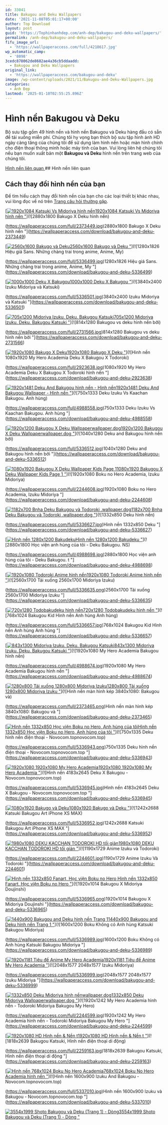 ```yaml
---
id: 33041
title: Bakugou and Deku Wallpapers
date: '2021-11-08T05:01:17+00:00'
author: Top Download
layout: post
guid: 'https://Tophinhanhdep.com/anh-dep/bakugou-and-deku-wallpapers/'
permalink: /anh-dep/bakugou-and-deku-wallpapers/
fifu_image_url:
  - 'https://wallpaperaccess.com/full/4218617.jpg'
wp_automatic_camp:
  - '8098'
3cedc878062de8682ae4a36cb5ddaadd:
  - Bakugou and Deku Wallpapers
original_link:
  - 'https://wallpaperaccess.com/bakugou-and-deku'
image: /wp-content/uploads/2021/11/Bakugou-and-Deku-Wallpapers.jpg
categories:
  - Ảnh Đẹp
lastmod: '2025-01-10T02:55:25.896Z'
---
```

# Hình nền Bakugou và Deku

Bộ sưu tập gồm 49 hình nền và hình nền Bakugou và Deku hàng đầu có sẵn để tải xuống miễn phí. Chúng tôi hy vọng bạn thích bộ sưu tập hình ảnh HD ngày càng tăng của chúng tôi để sử dụng làm hình nền hoặc màn hình chính cho điện thoại thông minh hoặc máy tính của bạn. Vui lòng liên hệ chúng tôi nếu bạn muốn xuất bản một **Bakugou và Deku** hình nền trên trang web của chúng tôi.

[Hình nền liên quan ](#related) ## Hình nền liên quan

## Cách thay đổi hình nền của bạn

Để tìm hiểu cách thay đổi hình nền của bạn cho các loại thiết bị khác nhau, vui lòng đọc về nó trên [Trang câu hỏi thường gặp](https://tophinhanhdep.com/faq/).

  
[[![1920x1084 Katsuki Vs Midoriya hình nền](https://wallpaperaccess.com/full/4218617.jpg)1920x1084 Katsuki Vs Midoriya hình nền "](https://wallpaperaccess.com/download/bakugou-and-deku-4218617)](![2880x1800 Bakugo X Deku hình nền)

(https://wallpaperaccess.com/full/2373449.jpg)2880x1800 Bakugo X Deku hình nền "](https://wallpaperaccess.com/download/bakugou-and-deku-2373449)

[[![2560x1600 Bakugo và Deku](https://wallpaperaccess.com/full/2461270.jpg)2560x1600 Bakugo và Deku "](https://wallpaperaccess.com/download/bakugou-and-deku-2461270)](![1280x1826 Hiệu giá Sans.  Những chàng trai trong anime, Anime, My)

(https://wallpaperaccess.com/full/5336499.jpg)1280x1826 Hiệu giá Sans. Những chàng trai trong anime, Anime, My "](https://wallpaperaccess.com/download/bakugou-and-deku-5336499)

[[![1000x1000 Deku X Bakugou](https://wallpaperaccess.com/full/2923695.jpg)1000x1000 Deku X Bakugou "](https://wallpaperaccess.com/download/bakugou-and-deku-2923695)](![3840x2400 Izuku Midoriya và Katsuki)

(https://wallpaperaccess.com/full/5336501.jpg)3840x2400 Izuku Midoriya và Katsuki "](https://wallpaperaccess.com/download/bakugou-and-deku-5336501)

[[![705x1200 Midoriya Izuku.  Deku.  Bakugou Katsuki](https://wallpaperaccess.com/full/5336506.jpg)705x1200 Midoriya Izuku. Deku. Bakugou Katsuki "](https://wallpaperaccess.com/download/bakugou-and-deku-5336506)](![814x1280 Bakugou vs deku hình nền bởi)

(https://wallpaperaccess.com/full/2731566.jpg)814x1280 Bakugou vs deku hình nền bởi "](https://wallpaperaccess.com/download/bakugou-and-deku-2731566)

[[![1920x1080 Bakugo X Deku](https://wallpaperaccess.com/full/4988595.jpg)1920x1080 Bakugo X Deku "](https://wallpaperaccess.com/download/bakugou-and-deku-4988595)](![Hình nền 1080x1920 My Hero Academia Deku X Bakugou X Todoroki)

(https://wallpaperaccess.com/full/2923638.jpg)1080x1920 My Hero Academia Deku X Bakugou X Todoroki hình nền "](https://wallpaperaccess.com/download/bakugou-and-deku-2923638)

[[![1920x1481 Deku And Bakugou hình nền - Hình nền](https://wallpaperaccess.com/full/2100769.png)1920x1481 Deku And Bakugou Wallpaper - Hình nền "](https://wallpaperaccess.com/download/bakugou-and-deku-2100769)](![750x1333 Deku Izuku Vs Kaachan Bakugou.  Anh hùng)

(https://wallpaperaccess.com/full/4988558.jpg)750x1333 Deku Izuku Vs Kaachan Bakugou. Anh hùng "](https://wallpaperaccess.com/download/bakugou-and-deku-4988558)

[[![1920x1200 Bakugou X Deku Wallpaperwallpaper.dog](https://wallpaperaccess.com/full/4985974.png)1920x1200 Bakugou X Deku Wallpaperwallpaper.dog "](https://wallpaperaccess.com/download/bakugou-and-deku-4985974)](![1040x1280 Deku and Bakugou hình nền bởi)

(https://wallpaperaccess.com/full/5336512.jpg)1040x1280 Deku and Bakugou hình nền bởi "](https://wallpaperaccess.com/download/bakugou-and-deku-5336512)

[[![1080x1920 Bakugou X Deku Wallpaper Kids Page 1](https://wallpaperaccess.com/full/5336514.png)1080x1920 Bakugou X Deku Wallpaper Kids Page 1 "](https://wallpaperaccess.com/download/bakugou-and-deku-5336514)](![1920x1080 Boku no Hero Academia, Izuku Midoriya)

(https://wallpaperaccess.com/full/2244608.jpg)1920x1080 Boku no Hero Academia, Izuku Midoriya "](https://wallpaperaccess.com/download/bakugou-and-deku-2244608)

[[![1182x700 Bnha Deku Bakugou và Todoroki .wallpaper.dog](https://wallpaperaccess.com/full/4988613.jpg)1182x700 Bnha Deku Bakugou và Todoroki .wallpaper.dog "](https://wallpaperaccess.com/download/bakugou-and-deku-4988613)](![1332x850 Deku hình nền)

(https://wallpaperaccess.com/full/5336627.jpg)Hình nền 1332x850 Deku "](https://wallpaperaccess.com/download/bakugou-and-deku-5336627)

[[![Hình nền 1280x1200 Bakudeku](https://wallpaperaccess.com/full/4981661.jpg)Hình nền 1280x1200 Bakudeku "](https://wallpaperaccess.com/download/bakugou-and-deku-4981661)](![2880x1800 Học viện anh hùng của tôi - Deku Bakugou.  NS)

(https://wallpaperaccess.com/full/4988698.jpg)2880x1800 Học viện anh hùng của tôi - Deku Bakugou. t "](https://wallpaperaccess.com/download/bakugou-and-deku-4988698)

[[![1920x1080 Todoroki Anime hình nền](https://wallpaperaccess.com/full/4172814.png)1920x1080 Todoroki Anime hình nền "](https://wallpaperaccess.com/download/bakugou-and-deku-4172814)](![2560x1700 Tải xuống 2560x1700 Midoriya Izuku)

(https://wallpaperaccess.com/full/5336635.png)2560x1700 Tải xuống 2560x1700 Midoriya Izuku "](https://wallpaperaccess.com/download/bakugou-and-deku-5336635)

[[![720x1280 Todobakudeku hình nền](https://wallpaperaccess.com/full/4112221.jpg)720x1280 Todobakudeku hình nền "](https://wallpaperaccess.com/download/bakugou-and-deku-4112221)](![768x1024 Bakugou Kid Hình nền Anh hùng Anh hùng)

(https://wallpaperaccess.com/full/5336657.jpg)768x1024 Bakugou Kid Hình nền Anh hùng Anh hùng "](https://wallpaperaccess.com/download/bakugou-and-deku-5336657)

[[![843x1300 Midoriya Izuku.  Deku.  Bakugou Katsuki](https://wallpaperaccess.com/full/5336924.png)843x1300 Midoriya Izuku. Deku. Bakugou Katsuki "](https://wallpaperaccess.com/download/bakugou-and-deku-5336924)](![1920x1080 My Hero Academia Bakugou hình nền)

(https://wallpaperaccess.com/full/4988674.jpg)1920x1080 My Hero Academia Bakugou hình nền "](https://wallpaperaccess.com/download/bakugou-and-deku-4988674)

[[![1280x800 Tải xuống 1280x800 Midoriya Izuku](https://wallpaperaccess.com/full/5336927.jpg)1280x800 Tải xuống 1280x800 Midoriya Izuku "](https://wallpaperaccess.com/download/bakugou-and-deku-5336927)](![Hình nền màn hình kép 3840x1080: Bakugou và)

(https://wallpaperaccess.com/full/2373465.png)Hình nền màn hình kép 3840x1080: Bakugou và "](https://wallpaperaccess.com/download/bakugou-and-deku-2373465)

[[![Hình nền 1332x850 Học viện Boku no Hero, Anh hùng của tôi](https://wallpaperaccess.com/full/5336938.jpg)Hình nền 1332x850 Học viện Boku no Hero, Anh hùng của tôi "](https://wallpaperaccess.com/download/bakugou-and-deku-5336938)](![750x1335 Deku hình nền điện thoại - Novocom.topnovocom.top)

(https://wallpaperaccess.com/full/5336943.png)750x1335 Deku hình nền điện thoại - Novocom.topnovocom.top "](https://wallpaperaccess.com/download/bakugou-and-deku-5336943)

[[![1920x1080 1920x1080 My Hero Academia](https://wallpaperaccess.com/full/2731641.jpg)1920x1080 1920x1080 My Hero Academia "](https://wallpaperaccess.com/download/bakugou-and-deku-2731641)](![Hình nền 4183x2645 Deku X Bakugou - Novocom.topnovocom.top)

(https://wallpaperaccess.com/full/5336945.jpg)Hình nền 4183x2645 Deku X Bakugou - Novocom.topnovocom.top "](https://wallpaperaccess.com/download/bakugou-and-deku-5336945)

[[![1080x1920 Bakugo và Deku](https://wallpaperaccess.com/full/2297010.jpg)1080x1920 Bakugo và Deku "](https://wallpaperaccess.com/download/bakugou-and-deku-2297010)](![1242x2688 Katsuki Bakugou Art iPhone XS MAX)

(https://wallpaperaccess.com/full/5336952.jpg)1242x2688 Katsuki Bakugou Art iPhone XS MAX "](https://wallpaperaccess.com/download/bakugou-and-deku-5336952)

[[![1980x1080 DEKU KACCHAN TODOROKI HD tối giản](https://wallpaperaccess.com/full/2100748.jpg)1980x1080 DEKU KACCHAN TODOROKI HD tối giản "](https://wallpaperaccess.com/download/bakugou-and-deku-2100748)](![1190x1729 Anime Izuku và Todoroki)

(https://wallpaperaccess.com/full/2244601.jpg)1190x1729 Anime Izuku Và Todoroki "](https://wallpaperaccess.com/download/bakugou-and-deku-2244601)

[[![Hình nền 1332x850 Fanart, Học viện Boku no Hero](https://wallpaperaccess.com/full/2373475.jpg) Hình nền 1332x850 Fanart, Học viện Boku no Hero "](https://wallpaperaccess.com/download/bakugou-and-deku-2373475)](![1920x1014 Bakugou X Midoriya Doujinshi)

(https://wallpaperaccess.com/full/5336965.png)1920x1014 Bakugou X Midoriya Doujinshi "](https://wallpaperaccess.com/download/bakugou-and-deku-5336965)

[[![1440x900 Bakugou and Deku hình nền Trang 1](https://wallpaperaccess.com/full/5336966.png)1440x900 Bakugou and Deku hình nền Trang 1 "](https://wallpaperaccess.com/download/bakugou-and-deku-5336966)](![1600x1200 Boku Không có Anh hùng Katsuki Bakugou Midoriya)

(https://wallpaperaccess.com/full/5336989.jpg)1600x1200 Boku Không có Anh hùng Katsuki Bakugou Midoriya "](https://wallpaperaccess.com/download/bakugou-and-deku-5336989)

[[![1920x1181 Tiêu đề Anime My Hero Academia](https://wallpaperaccess.com/full/5049074.png)1920x1181 Tiêu đề Anime My Hero Academia "](https://wallpaperaccess.com/download/bakugou-and-deku-5049074)](![2048x1577 2048x1577 Izuku Midoriya)

(https://wallpaperaccess.com/full/5336999.jpg)2048x1577 2048x1577 Izuku Midoriya "](https://wallpaperaccess.com/download/bakugou-and-deku-5336999)

[[![1332x850 Deku Midoriya hình nềnwallpaper.dog](https://wallpaperaccess.com/full/5337003.jpg)1332x850 Deku Midoriya Wallpaperwallpaper.dog "](https://wallpaperaccess.com/download/bakugou-and-deku-5337003)](![1920x1242 My Hero Academia hình nền - Todoroki Midoriya Bakugou My Hero)

(https://wallpaperaccess.com/full/2244599.jpg)1920x1242 My Hero Academia hình nền - Todoroki Midoriya Bakugou My Hero "](https://wallpaperaccess.com/download/bakugou-and-deku-2244599)

[[![1920x1080 HD Hình nền & Nền t](https://wallpaperaccess.com/full/5337006.png)1920x1080 HD Hình nền &amp; Nền t "](https://wallpaperaccess.com/download/bakugou-and-deku-5337006)](![1818x2639 Bakugou Katsuki, Hình nền điện thoại di động)

(https://wallpaperaccess.com/full/2259163.jpg)1818x2639 Bakugou Katsuki, Hình nền điện thoại di động "](https://wallpaperaccess.com/download/bakugou-and-deku-2259163)

[[![Hình nền 768x1024 Boku No Hero Academia](https://wallpaperaccess.com/full/5337009.jpg)768x1024 Boku No Hero Academia hình nền "](https://wallpaperaccess.com/download/bakugou-and-deku-5337009)](![Hình nền 1600x900 Izuku And Bakugou - Novocom.topnovocom.top)

(https://wallpaperaccess.com/full/5337010.jpg)Hình nền 1600x900 Izuku và Bakugou - Novocom.topnovocom.top "](https://wallpaperaccess.com/download/bakugou-and-deku-5337010)

[![3554x1999 Shoto Bakugou và Deku (Trang 1) - Dòng](https://wallpaperaccess.com/full/5337013.jpg)3554x1999 Shoto Bakugou và Deku (Trang 1) - Dòng "](https://wallpaperaccess.com/download/bakugou-and-deku-5337013)
